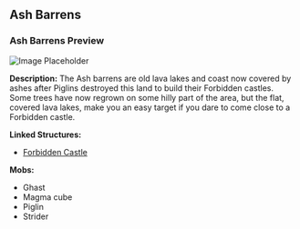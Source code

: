 ﻿## Ash Barrens

### Ash Barrens Preview
![Image Placeholder](https://static.miraheze.org/stardustlabswiki/7/73/Ash_barrens_tera_%282%29.png)

**Description:**
The Ash barrens are old lava lakes and coast now covered by ashes after Piglins destroyed this land to build their Forbidden castles. Some trees have now regrown on some hilly part of the area, but the flat, covered lava lakes, make you an easy target if you dare to come close to a Forbidden castle. 

**Linked Structures:**
- [Forbidden Castle](https://officiallysp.net/pokeywiki/Nether_Structures/forbiddencastle.html)

**Mobs:**
- Ghast
- Magma cube
- Piglin
- Strider
